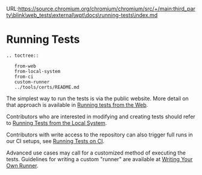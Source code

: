 URL:https://source.chromium.org/chromium/chromium/src/+/main:third_party\blink\web_tests\external\wpt\docs\running-tests\index.md
# Running Tests

```eval_rst
.. toctree::

   from-web
   from-local-system
   from-ci
   custom-runner
   ../tools/certs/README.md
```

The simplest way to run the tests is via the public website. More detail on
that approach is available in [Running tests from the Web](from-web).

Contributors who are interested in modifying and creating tests should refer to
[Running Tests from the Local System](from-local-system).

Contributors with write access to the repository can also trigger full runs
in our CI setups, see [Running Tests on CI](from-ci).

Advanced use cases may call for a customized method of executing the tests.
Guidelines for writing a custom "runner" are available at [Writing Your Own
Runner](custom-runner).

